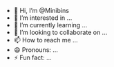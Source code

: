 - 👋 Hi, I’m @Minibins
- 👀 I’m interested in ...
- 🌱 I’m currently learning ...
- 💞️ I’m looking to collaborate on ...
- 📫 How to reach me ...
- 😄 Pronouns: ...
- ⚡ Fun fact: ...

<!---
Minibins/Minibins is a ✨ special ✨ repository because its `README.md` (this file) appears on your GitHub profile.
You can click the Preview link to take a look at your changes.
--->
